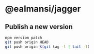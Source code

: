 # @ealmansi/jagger

## Publish a new version

```sh
npm version patch
git push origin HEAD
git push origin $(git tag -l | tail -1)
```
